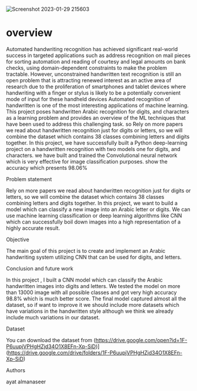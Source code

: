 ![Screenshot 2023-01-29 215603](https://user-images.githubusercontent.com/115387604/215349275-f872cb78-bf9c-4c6d-a153-b3a87bda69b3.png)
# overview
Automated handwriting recognition has achieved significant real-world success in targeted applications such as address recognition on mail pieces for sorting automation and reading of courtesy and legal amounts on bank checks, using domain-dependent constraints to make the problem tractable. However, unconstrained handwritten text recognition is still an open problem that is attracting renewed interest as an active area of research due to the proliferation of
smartphones and tablet devices where handwriting with a finger or stylus is likely to be a potentially convenient mode of input for these handheld devices
Automated recognition of handwritten is one of the most interesting applications of machine learning. This project poses handwritten Arabic recognition for digits, and characters as a learning problem and provides an overview of the ML techniques that have been used to address this challenging task. so Rely on more papers we read about handwritten recognition just for digits or letters, so we will combine the dataset which contains 38 classes combining letters and digits together.
In this project, we have successfully built a Python deep-learning project on a handwritten recognition with two models one for digits, and characters. we have built and trained the Convolutional neural network which is very effective for image classification purposes. show the accuracy which presents 98.06%

Problem statement

Rely on more papers we read about handwritten recognition just for digits or letters, so we will combine the dataset which contains 38 classes combining letters and digits together.
In this project, we want to build a model which can classify a new image into an Arabic letter or digits. We can use machine learning classification or deep learning algorithms like CNN which can successfully boil down images into a high representation of a highly accurate result.

Objective

The main goal of this project is to create and implement an Arabic handwriting system utilizing CNN that can be used for digits, and letters.

Conclusion and future work

In this project , I built a CNN model which can classify the Arabic handwritten images into digits and letters. We tested the model on more than 13000 image with all possible classes and got very high accuracy 98.8% which is much better score.
The final model captured almost all the dataset, so if want to improve it we should include more datasets which have variations in the handwritten style although we think we already include much variations in our dataset.

Dataset

You can download the dataset from (https://drive.google.com/open?id=1F-P6uupjVPHgHZjd34O1X8EFn-Xp-SiD)](https://drive.google.com/drive/folders/1F-P6uupjVPHgHZjd34O1X8EFn-Xp-SiD)


Authors

ayat almanaseer

